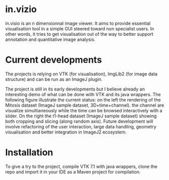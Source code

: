 # in.vizio
in.visio is an n dimensionnal image viewer. It aims to provide essential visualisation tool in a simple GUI
steered toward non specialist users. In other words, it tries to get visualisation out of the way to better
support annotation and quantitative image analysis.

# Current developments

The projects is relying on VTK (for visualisation), ImgLib2 (for image data structure) and can be run as an
ImageJ plugin.

The project is still in its early developments but I believe already an interesting demo of what can be done 
with VTK and its java wrappers. The following figure illustrate the current status: on the left the rendering
of the Mitosis dataset (ImageJ sample dataset, 3D+time+channel). the channel are visualize simultianeously 
while the time can be browsed interactively with a slider. On the right the t1-head dataset (ImageJ sample 
dataset) showing both cropping and slicing (along random axis). Future development will involve refactoring 
of the user interaction, large data handling, geometry visualisation and better integration in ImageJ2 
ecosystem.


[](https://github.com/benoitlo/in.vizio/blob/master/invizio_illustration.PNG)


# Installation

To give a try to the project, compile VTK 7.1 with java wrappers, clone the repo and import it in your IDE
as a Maven project for compilation. 

